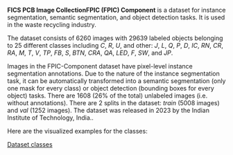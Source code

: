 **FICS PCB Image CollectionFPIC (FPIC) Component** is a dataset for instance segmentation, semantic segmentation, and object detection tasks. It is used in the waste recycling industry. 

The dataset consists of 6260 images with 29639 labeled objects belonging to 25 different classes including *C*, *R*, *U*, and other: *J*, *L*, *Q*, *P*, *D*, *IC*, *RN*, *CR*, *RA*, *M*, *T*, *V*, *TP*, *FB*, *S*, *BTN*, *CRA*, *QA*, *LED*, *F*, *SW*, and *JP*.

Images in the FPIC-Component dataset have pixel-level instance segmentation annotations. Due to the nature of the instance segmentation task, it can be automatically transformed into a semantic segmentation (only one mask for every class) or object detection (bounding boxes for every object) tasks. There are 1608 (26% of the total) unlabeled images (i.e. without annotations). There are 2 splits in the dataset: *train* (5008 images) and *val* (1252 images). The dataset was released in 2023 by the Indian Institute of Technology, India..

Here are the visualized examples for the classes:

[Dataset classes](https://github.com/dataset-ninja/fpic-component/raw/main/visualizations/classes_preview.webm)
